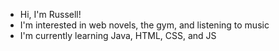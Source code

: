 * Hi, I'm Russell!
* I'm interested in web novels, the gym, and listening to music
* I'm currently learning Java, HTML, CSS, and JS

